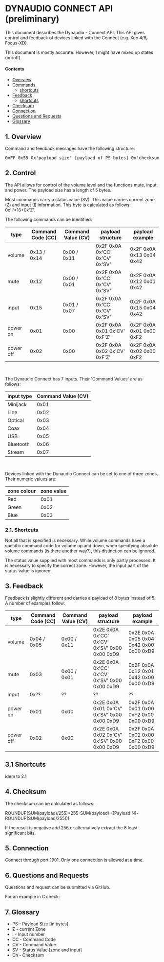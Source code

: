 # DYNAUDIO CONNECT API (preliminary)

This document describes the Dynaudio - Connect API. This API gives control and feedback of devices linked with the Connect (e.g. Xeo 4/6, Focus-XD).

This document is mostly accurate. However, I might have mixed up states (on/off).

#### Contents

- [Overview](#1-overview)
- [Commands](#2-control)
  - [shortcuts](#21-shortcuts)
- [Feedback](#3-feedback)
  - [shortcuts](#31-shortcuts)
- [Checksum](#4-checksum)
- [Connection](#5-connection)
- [Questions and Requests](#6-questions-and-requests)
- [Glossary](#7-glossary)

## 1. Overview

Command and feedback messages have the following structure:

<pre>
0xFF 0x55 0x'payload size' [payload of PS bytes] 0x'checksum'
</pre>


## 2. Control

The API allows for control of the volume level and the functions mute, input, and power. The payload size has a length of 5 bytes.

Most commands carry a status value (SV). This value carries current zone (Z) and input (I) information. This byte is calculated as follows: 0x'I'*16+0x'Z'.

The following commands can be identified:
&nbsp;

type | Command Code (CC) | Command Value (CV) | payload structure | payload example
---- | ----------------- | ------------------ | ----------------- | ---------------
volume | 0x13 / 0x14 |  0x00 / 0x11 | 0x2F 0x0A 0x'CC' 0x'CV' 0x'SV' | 0x2F 0x0A 0x13 0x04 0x42
mute |0x12 | 0x00 / 0x01 | 0x2F 0x0A 0x'CC' 0x'CV' 0x'SV' | 0x2F 0x0A 0x12 0x01 0x42
input | 0x15 | 0x01 / 0x07 | 0x2F 0x0A 0x'CC' 0x'CV' 0x'SV' | 0x2F 0x0A 0x15 0x04 0x42
power on | 0x01 | 0x00 | 0x2F 0x0A 0x01 0x'CV' 0xF'Z' | 0x2F 0x0A 0x01 0x00 0xF2
power off | 0x02 | 0x00 | 0x2F 0x0A 0x02 0x'CV' 0xF'Z' | 0x2F 0x0A 0x02 0x00 0xF2

&nbsp;

The Dynaudio Connect has 7 inputs. Their 'Command Values' are as follows:
&nbsp;

input type | Command Value (CV)
---------- | ------------------
Minijack | 0x01
Line | 0x02
Optical | 0x03
Coax | 0x04
USB | 0x05
Bluetooth | 0x06
Stream | 0x07

&nbsp;

Devices linked with the Dynaudio Connect can be set to one of three zones. Their numeric values are:
&nbsp;

zone colour | zone value
----------- | ----------
Red | 0x01
Green | 0x02
Blue | 0x03


### 2.1. Shortcuts

Not all that is specified is necessary. While volume commands have a specific command code for volume up and down, when specifying absolute volume commands (is there another way?), this distinction can be ignored.

The status value supplied with most commands is only partly processed. It is necessary to specify the correct zone. However, the input part of the status value is ignored.


## 3. Feedback

Feedback is slightly different and carries a payload of 8 bytes instead of 5. A number of examples follow:
&nbsp;

type | Command Code (CC) | Command Value (CV) | payload structure | payload example
---- | ----------------- | ------------------ | ----------------- | ---------------
volume | 0x04 / 0x05 |  0x00 / 0x11 | 0x2E 0x0A 0x'CC' 0x'CV' 0x'SV' 0x00 0x00 0xD9 | 0x2E 0x0A 0x05 0x04 0x42 0x00 0x00 0xD9
mute |0x03 | 0x00 / 0x01 | 0x2E 0x0A 0x'CC' 0x'CV' 0x'SV' 0x00 0x00 0xD9 | 0x2F 0x0A 0x12 0x01 0x42 0x00 0x00 0xD9
input | 0x?? | ?? | ?? | ??
power on | 0x01 | 0x00 | 0x2E 0x0A 0x01 0x'CV' 0x'SV' 0x00 0x00 0xD9 | 0x2F 0x0A 0x01 0x00 0xF2 0x00 0x00 0xD9
power off | 0x02 | 0x00 | 0x2E 0x0A 0x02 0x'CV' 0x'SV' 0x00 0x00 0xD9 | 0x2F 0x0A 0x02 0x00 0xF2 0x00 0x00 0xD9

## 3.1 Shortcuts

idem to 2.1

## 4. Checksum

The checksum can be calculated as follows:

ROUNDUP(SUM(payload)/255)*255-SUM(payload)-([Payload N]-ROUNDUP(SUM(payload/255)))

If the result is negative add 256 or alternatively extract the 8 least significant bits.

## 5. Connection

Connect through port 1901. Only one connection is allowed at a time.


## 6. Questions and Requests

Questions and request can be submitted via GitHub.

For an example in C check:



## 7. Glossary

- PS - Payload Size [in bytes]
- Z - current Zone
- I - Input number
- CC - Command Code
- CV - Command Value
- SV - Status Value [zone and input]
- Ch - Checksum
